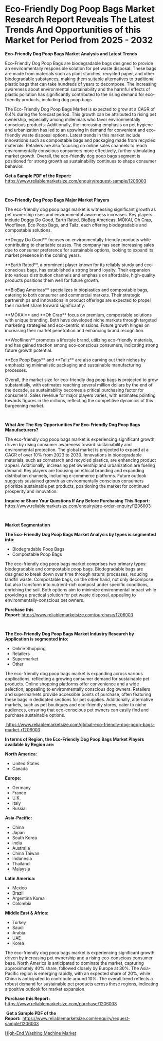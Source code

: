 <p><h1>Eco-Friendly Dog Poop Bags Market Research Report Reveals The Latest Trends And Opportunities of this Market for Period from 2025 - 2032</h1></p><p><strong>Eco-Friendly Dog Poop Bags Market Analysis and Latest Trends</strong></p>
<p><p>Eco-Friendly Dog Poop Bags are biodegradable bags designed to provide an environmentally responsible solution for pet waste disposal. These bags are made from materials such as plant starches, recycled paper, and other biodegradable substances, making them suitable alternatives to traditional plastic bags that can take hundreds of years to decompose. The increasing awareness about environmental sustainability and the harmful effects of plastic pollution has significantly contributed to the rising demand for eco-friendly products, including dog poop bags.</p><p>The Eco-Friendly Dog Poop Bags Market is expected to grow at a CAGR of 6.4% during the forecast period. This growth can be attributed to rising pet ownership, especially among millennials who favor environmentally conscious products. Additionally, the increasing emphasis on pet hygiene and urbanization has led to an upswing in demand for convenient and eco-friendly waste disposal options. Latest trends in this market include innovations such as compostable bags and packaging made from recycled materials. Retailers are also focusing on online sales channels to reach environmentally conscious consumers more effectively, further stimulating market growth. Overall, the eco-friendly dog poop bags segment is positioned for strong growth as sustainability continues to shape consumer behavior.</p></p>
<p><strong>Get a Sample PDF of the Report:&nbsp;</strong> <a href="https://www.reliablemarketsize.com/enquiry/request-sample/1206003?utm_campaign=2344&utm_medium=2&utm_source=Github&utm_content=ia&utm_term=09022025&utm_id=eco-friendly-dog-poop-bags">https://www.reliablemarketsize.com/enquiry/request-sample/1206003</a></p>
<p>&nbsp;</p>
<p><strong>Eco-Friendly Dog Poop Bags Major Market Players</strong></p>
<p><p>The eco-friendly dog poop bags market is witnessing significant growth as pet ownership rises and environmental awareness increases. Key players include Doggy Do Good, Earth Rated, BioBag Americas, MŌKAI, Oh Crap, Wooflinen, Eco Poop Bags, and Tailz, each offering biodegradable and compostable solutions.</p><p>**Doggy Do Good** focuses on environmentally friendly products while contributing to charitable causes. The company has seen increasing sales due to consumer preference for sustainable options, looking to expand its market presence in the coming years. </p><p>**Earth Rated**, a prominent player known for its reliably sturdy and eco-conscious bags, has established a strong brand loyalty. Their expansion into various distribution channels and emphasis on affordable, high-quality products positions them well for future growth. </p><p>**BioBag Americas** specializes in bioplastics and compostable bags, catering to both consumer and commercial markets. Their strategic partnerships and innovations in product offerings are expected to propel their market share forward significantly.</p><p>**MŌKAI** and **Oh Crap** focus on premium, compostable solutions with unique branding. Both have developed niche markets through targeted marketing strategies and eco-centric missions. Future growth hinges on increasing their market penetration and enhancing brand recognition.</p><p>**Wooflinen** promotes a lifestyle brand, utilizing eco-friendly materials, and has gained traction among eco-conscious consumers, indicating strong future growth potential.</p><p>**Eco Poop Bags** and **Tailz** are also carving out their niches by emphasizing minimalistic packaging and sustainable manufacturing processes.</p><p>Overall, the market size for eco-friendly dog poop bags is projected to grow substantially, with estimates reaching several million dollars by the end of the decade, as sustainability becomes a critical purchasing factor for consumers. Sales revenue for major players varies, with estimates pointing towards figures in the millions, reflecting the competitive dynamics of this burgeoning market.</p></p>
<p>&nbsp;</p>
<p><strong>What Are The Key Opportunities For Eco-Friendly Dog Poop Bags Manufacturers?</strong></p>
<p><p>The eco-friendly dog poop bags market is experiencing significant growth, driven by rising consumer awareness toward sustainability and environmental protection. The global market is projected to expand at a CAGR of over 10% from 2023 to 2030. Innovations in biodegradable materials, such as cornstarch and recycled plastics, are enhancing product appeal. Additionally, increasing pet ownership and urbanization are fueling demand. Key players are focusing on ethical branding and expanding distribution channels, including e-commerce platforms. Future outlook suggests sustained growth as environmentally conscious consumers prioritize sustainable pet products, positioning the market for continued prosperity and innovation.</p></p>
<p><strong>Inquire or Share Your Questions If Any Before Purchasing This Report:</strong> <a href="https://www.reliablemarketsize.com/enquiry/pre-order-enquiry/1206003?utm_campaign=2344&utm_medium=2&utm_source=Github&utm_content=ia&utm_term=09022025&utm_id=eco-friendly-dog-poop-bags">https://www.reliablemarketsize.com/enquiry/pre-order-enquiry/1206003</a></p>
<p>&nbsp;</p>
<p><strong>Market Segmentation</strong></p>
<p><strong>The Eco-Friendly Dog Poop Bags Market Analysis by types is segmented into:</strong></p>
<p><ul><li>Biodegradable Poop Bags</li><li>Compostable Poop Bags</li></ul></p>
<p><p>The eco-friendly dog poop bags market comprises two primary types: biodegradable and compostable poop bags. Biodegradable bags are designed to break down over time through natural processes, reducing landfill waste. Compostable bags, on the other hand, not only decompose but also transform into nutrient-rich compost under specific conditions, enriching the soil. Both options aim to minimize environmental impact while providing a practical solution for pet waste disposal, appealing to environmentally-conscious pet owners.</p></p>
<p><strong>Purchase this Report:&nbsp;</strong><a href="https://www.reliablemarketsize.com/purchase/1206003?utm_campaign=2344&utm_medium=2&utm_source=Github&utm_content=ia&utm_term=09022025&utm_id=eco-friendly-dog-poop-bags">https://www.reliablemarketsize.com/purchase/1206003</a></p>
<p>&nbsp;</p>
<p><strong>The Eco-Friendly Dog Poop Bags Market Industry Research by Application is segmented into:</strong></p>
<p><ul><li>Online Shopping</li><li>Retailers</li><li>Supermarket</li><li>Other</li></ul></p>
<p><p>The eco-friendly dog poop bags market is expanding across various applications, reflecting a growing consumer demand for sustainable pet products. Online shopping platforms offer convenience and a wide selection, appealing to environmentally conscious dog owners. Retailers and supermarkets provide accessible points of purchase, often featuring these bags in dedicated sections for pet supplies. Additionally, alternative markets, such as pet boutiques and eco-friendly stores, cater to niche audiences, ensuring that eco-conscious pet owners can easily find and purchase sustainable options.</p></p>
<p><a href="https://www.reliablemarketsize.com/global-eco-friendly-dog-poop-bags-market-r1206003?utm_campaign=2344&utm_medium=2&utm_source=Github&utm_content=ia&utm_term=09022025&utm_id=eco-friendly-dog-poop-bags">&nbsp;https://www.reliablemarketsize.com/global-eco-friendly-dog-poop-bags-market-r1206003</a></p>
<p><strong>In terms of Region, the Eco-Friendly Dog Poop Bags Market Players available by Region are:</strong></p>
<p>
    <p> <strong> North America: </strong>
        <ul>
            <li>United States</li>
            <li>Canada</li>
        </ul>
        </p> 
    <p> <strong> Europe: </strong>
        <ul>
            <li>Germany</li>
            <li>France</li>
            <li>U.K.</li>
            <li>Italy</li>
            <li>Russia</li>
        </ul>
        </p> 
    <p> <strong> Asia-Pacific: </strong>
        <ul>
            <li>China</li>
            <li>Japan</li>
            <li>South Korea</li>
            <li>India</li>
            <li>Australia</li>
            <li>China Taiwan</li>
            <li>Indonesia</li>
            <li>Thailand</li>
            <li>Malaysia</li>
        </ul>
        </p> 
    <p> <strong> Latin America: </strong>
        <ul>
            <li>Mexico</li>
            <li>Brazil</li>
            <li>Argentina Korea</li>
            <li>Colombia</li>
        </ul>
        </p> 
    <p> <strong> Middle East & Africa: </strong>
        <ul>
            <li>Turkey</li>
            <li>Saudi</li>
            <li>Arabia</li>
            <li>UAE</li>
            <li>Korea</li>
        </ul>
    </p>
    </p>
<p><p>The eco-friendly dog poop bags market is experiencing significant growth, driven by increasing pet ownership and a rising eco-conscious consumer base. North America is anticipated to dominate the market, capturing approximately 40% share, followed closely by Europe at 30%. The Asia-Pacific region is emerging rapidly, with an expected share of 20%, while China is anticipated to contribute around 10%. The overall trend reflects a robust demand for sustainable pet products across these regions, indicating a positive outlook for market expansion.</p></p>
<p><strong>Purchase this Report: </strong><a href="https://www.reliablemarketsize.com/purchase/1206003?utm_campaign=2344&utm_medium=2&utm_source=Github&utm_content=ia&utm_term=09022025&utm_id=eco-friendly-dog-poop-bags">https://www.reliablemarketsize.com/purchase/1206003</a></p>
<p>&nbsp;<strong>Get a Sample PDF of the Report:&nbsp;&nbsp;</strong><a href="https://www.reliablemarketsize.com/enquiry/request-sample/1206003?utm_campaign=2344&utm_medium=2&utm_source=Github&utm_content=ia&utm_term=09022025&utm_id=eco-friendly-dog-poop-bags">https://www.reliablemarketsize.com/enquiry/request-sample/1206003</a></p>
<p><strong></strong></p>
<p><p><a href="https://github.com/ovtkosle/Market-Research-Report-List-1/blob/main/high-end-washing-machine-market.md?utm_campaign=2344&utm_medium=2&utm_source=Github&utm_content=ia&utm_term=09022025&utm_id=eco-friendly-dog-poop-bags">High-End Washing Machine Market</a></p></p>